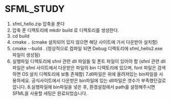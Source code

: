 # SFML_STUDY
1. sfml_hello.zip 압축을 푼다
2. 압축 푼 디렉토리에 mkdir build 로 디렉토리를 생성한다.
3. cd build
4. cmake ..
(cmake 설치되어 있지 않으면 해당 사이트에 가서 다운받아 설치함)
5. cmake --build .
(정상적으로 컴파일 되면 Debug 디렉토리에 sfml_hello2.exe 파일이 생성됨)
6. 실행파일 디렉토리에 sfml 관련 dll 파일들 및 폰트 파일이 있어야 함
(sfml 관련 dll 파일은 sfml 사이트에서 다운받은 파일의 bin 디렉토리에 있으며, font 파일은 검색하면 OS 설치 디렉토리에 보통 존재함)
7.dll파일은 위에 올려져있는 bin파일을 사용하세요. 공식사이트에서 다운받은 bin파일에 있는 dll파일은 갯수가 부족했던걸로 압니다.
8.실행파일에 bin파일을 넣은 후, 환경설정에서 path를 설정해주시면 SFML을 사용할 세팅은 완료되었습니다.
    
